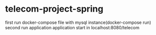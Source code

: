 # telecom-project-spring
first run docker-compose file with mysql instance(docker-compose run)
second run application
application start in localhost:8080/telecom
